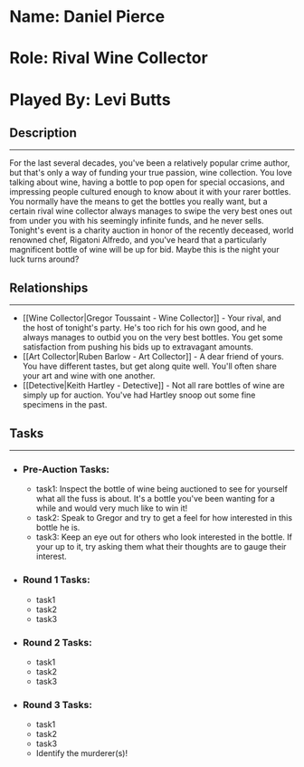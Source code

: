 # Name: Daniel Pierce
# Role: Rival Wine Collector
# Played By: Levi Butts

## Description
---
For the last several decades, you've been a relatively popular crime author, but that's only a way of funding your true passion, wine collection. You love talking about wine, having a bottle to pop open for special occasions, and impressing people cultured enough to know about it with your rarer bottles. You normally have the means to get the bottles you really want, but a certain rival wine collector always manages to swipe the very best ones out from under you with his seemingly infinite funds, and he never sells. Tonight's event is a charity auction in honor of the recently deceased, world renowned chef, Rigatoni Alfredo, and you've heard that a particularly magnificent bottle of wine will be up for bid. Maybe this is the night your luck turns around?

## Relationships
---
- [[Wine Collector|Gregor Toussaint - Wine Collector]]  - Your rival, and the host of tonight's party. He's too rich for his own good, and he always manages to outbid you on the very best bottles. You get some satisfaction from pushing his bids up to extravagant amounts.
- [[Art Collector|Ruben Barlow - Art Collector]]  - A dear friend of yours. You have different tastes, but get along quite well. You'll often share your art and wine with one another.
- [[Detective|Keith Hartley - Detective]]  - Not all rare bottles of wine are simply up for auction. You've had Hartley snoop out some fine specimens in the past.

## Tasks
___
- ### Pre-Auction Tasks: 
	- task1:  Inspect the bottle of wine being auctioned to see for yourself what all the fuss is about. It's a bottle you've been wanting for a while and would very much like to win it!
	- task2:  Speak to Gregor and try to get a feel for how interested in this bottle he is.
	- task3:  Keep an eye out for others who look interested in the bottle. If your up to it, try asking them what their thoughts are to gauge their interest.
- ### Round 1 Tasks:
	- task1
	- task2
	- task3
- ### Round 2 Tasks:
	- task1
	- task2
	- task3
- ### Round 3 Tasks:
	- task1
	- task2
	- task3
	- Identify the murderer(s)!